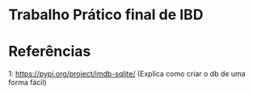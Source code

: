 # Trabalho Prático final de IBD

# Referências

1: https://pypi.org/project/imdb-sqlite/ (Explica como criar o db de uma forma fácil)
